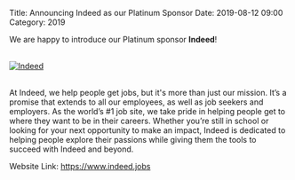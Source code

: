 Title: Announcing Indeed as our Platinum Sponsor
Date: 2019-08-12 09:00
Category: 2019

We are happy to introduce our Platinum sponsor **Indeed**!

<!-- PELICAN_END_SUMMARY -->
<br>
<div class="text-center">
  <a href="https://www.indeed.jobs" target="_blank">
    <img src="{filename}/images/sponsors/indeed.png" alt="Indeed">
  </a>
</div>
<br>

At Indeed, we help people get jobs, but it's more than just our mission. It’s a promise that extends to all our employees, as well as job seekers and employers. As the world’s #1 job site, we take pride in helping people get to where they want to be in their careers. Whether you’re still in school or looking for your next opportunity to make an impact, Indeed is dedicated to helping people explore their passions while giving them the tools to succeed with Indeed and beyond.

Website Link: <a href="https://www.indeed.jobs/" target="_blank">https://www.indeed.jobs</a>
